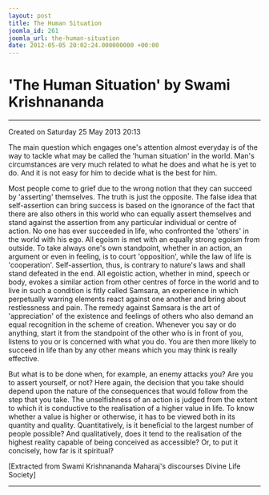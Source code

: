 ```yaml
---
layout: post
title: The Human Situation
joomla_id: 261
joomla_url: the-human-situation
date: 2012-05-05 20:02:24.000000000 +00:00
---
```

  

# 'The Human Situation' by Swami Krishnananda

* * *  


Created on Saturday 25 May 2013 20:13

The main question which engages one's attention almost everyday is of the way to tackle what may be called the 'human situation' in the world. Man's circumstances are very much related to what he does and what he is yet to do. And it is not easy for him to decide what is the best for him.

Most people come to grief due to the wrong notion that they can succeed by 'asserting' themselves. The truth is just the opposite. The false idea that self-assertion can bring success is based on the ignorance of the fact that there are also others in this world who can equally assert themselves and stand against the assertion from any particular individual or centre of action. No one has ever succeeded in life, who confronted the 'others' in the world with his ego. All egoism is met with an equally strong egoism from outside. To take always one's own standpoint, whether in an action, an argument or even in feeling, is to court 'opposition', while the law of life is 'cooperation'. Self-assertion, thus, is contrary to nature's laws and shall stand defeated in the end. All egoistic action, whether in mind, speech or body, evokes a similar action from other centres of force in the world and to live in such a condition is fitly called Samsara, an experience in which perpetually warring elements react against one another and bring about restlessness and pain. The remedy against Samsara is the art of 'appreciation' of the existence and feelings of others who also demand an equal recognition in the scheme of creation. Whenever you say or do anything, start it from the standpoint of the other who is in front of you, listens to you or is concerned with what you do. You are then more likely to succeed in life than by any other means which you may think is really effective.

But what is to be done when, for example, an enemy attacks you? Are you to assert yourself, or not? Here again, the decision that you take should depend upon the nature of the consequences that would follow from the step that you take. The unselfishness of an action is judged from the extent to which it is conductive to the realisation of a higher value in life. To know whether a value is higher or otherwise, it has to be viewed both in its quantity and quality. Quantitatively, is it beneficial to the largest number of people possible? And qualitatively, does it tend to the realisation of the highest reality capable of being conceived as accessible? Or, to put it concisely, how far is it spiritual?

   

[Extracted from Swami Krishnananda Maharaj's discourses Divine Life Society]

* * *

  
